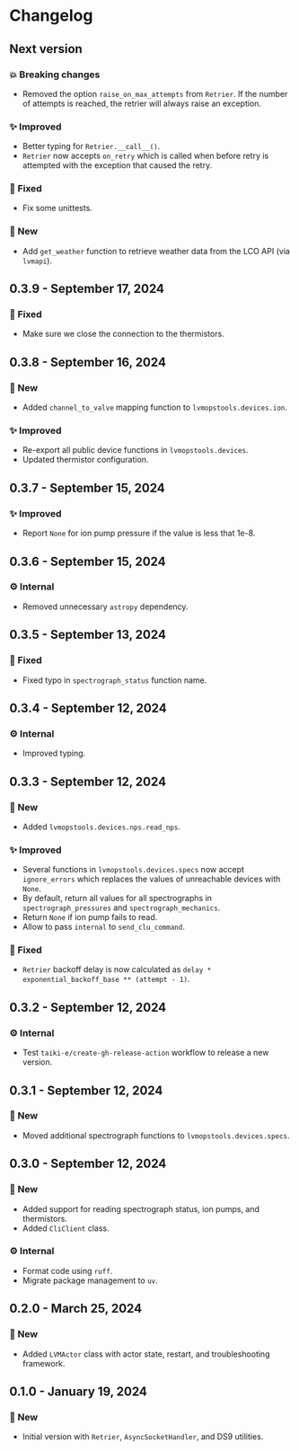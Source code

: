 # Changelog

## Next version

### 💥 Breaking changes

* Removed the option `raise_on_max_attempts` from `Retrier`. If the number of attempts is reached, the retrier will always raise an exception.

### ✨ Improved

* Better typing for `Retrier.__call__()`.
* `Retrier` now accepts `on_retry` which is called when before retry is attempted with the exception that caused the retry.

### 🔧 Fixed

* Fix some unittests.


### 🚀 New

* Add `get_weather` function to retrieve weather data from the LCO API (via `lvmapi`).


## 0.3.9 - September 17, 2024

### 🔧 Fixed

* Make sure we close the connection to the thermistors.


## 0.3.8 - September 16, 2024

### 🚀 New

* Added `channel_to_valve` mapping function to `lvmopstools.devices.ion`.

### ✨ Improved

* Re-export all public device functions in `lvmopstools.devices`.
* Updated thermistor configuration.


## 0.3.7 - September 15, 2024

### ✨ Improved

* Report `None` for ion pump pressure if the value is less that 1e-8.


## 0.3.6 - September 15, 2024

### ⚙️ Internal

* Removed unnecessary `astropy` dependency.


## 0.3.5 - September 13, 2024

### 🔧 Fixed

* Fixed typo in `spectrograph_status` function name.


## 0.3.4 - September 12, 2024

### ⚙️ Internal

* Improved typing.


## 0.3.3 - September 12, 2024

### 🚀 New

* Added `lvmopstools.devices.nps.read_nps`.

### ✨ Improved

* Several functions in `lvmopstools.devices.specs` now accept `ignore_errors` which replaces the values of unreachable devices with `None`.
* By default, return all values for all spectrographs in `spectrograph_pressures` and `spectrograph_mechanics`.
* Return `None` if ion pump fails to read.
* Allow to pass `internal` to `send_clu_command`.

### 🔧 Fixed

* `Retrier` backoff delay is now calculated as `delay * exponential_backoff_base ** (attempt - 1)`.


## 0.3.2 - September 12, 2024

### ⚙️ Internal

* Test `taiki-e/create-gh-release-action` workflow to release a new version.


## 0.3.1 - September 12, 2024

### 🚀 New

* Moved additional spectrograph functions to `lvmopstools.devices.specs`.


## 0.3.0 - September 12, 2024

### 🚀 New

* Added support for reading spectrograph status, ion pumps, and thermistors.
* Added `CliClient` class.

### ⚙️ Internal

* Format code using `ruff`.
* Migrate package management to `uv`.


## 0.2.0 - March 25, 2024

### 🚀 New

* Added `LVMActor` class with actor state, restart, and troubleshooting framework.


## 0.1.0 - January 19, 2024

### 🚀 New

* Initial version with `Retrier`, `AsyncSocketHandler`, and DS9 utilities.
